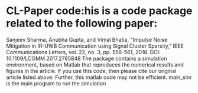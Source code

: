 # CL-Paper code:his is a code package related to the following paper:
Sanjeev Sharma, Anubha Gupta, and Vimal Bhatia, "Impulse Noise Mitigation in IR-UWB Communication using Signal Cluster Sparsity," IEEE Communications Letters, vol. 22, no. 3, pp. 558-561, 2018. DOI: 10.1109/LCOMM.2017.2785848
The package contains a simulation environment, based on Matlab that  reproduces the numerical results and figures in the article. If you use this code, then please cite our original article listed above. Further, this matlab code may not be efficient. 
main_sinr is the main program to run the simulation 
